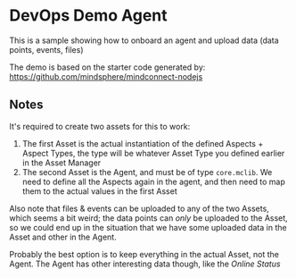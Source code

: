 # DevOps Demo Agent

This is a sample showing how to onboard an agent and upload data (data points,
events, files)

The demo is based on the starter code generated by:\
https://github.com/mindsphere/mindconnect-nodejs

## Notes

It's required to create two assets for this to work:

1. The first Asset is the actual instantiation of the defined Aspects + Aspect
   Types, the type will be whatever Asset Type you defined earlier in the
   Asset Manager
1. The second Asset is the Agent, and must be of type `core.mclib`. We need to
   define all the Aspects again in the agent, and then need to map them to the
   actual values in the first Asset

Also note that files & events can be uploaded to any of the two Assets, which
seems a bit weird; the data points can *only* be uploaded to the Asset, so we
could end up in the situation that we have some uploaded data in the Asset
and other in the Agent.

Probably the best option is to keep everything in the actual Asset, not the
Agent. The Agent has other interesting data though, like the *Online Status*
